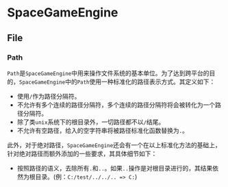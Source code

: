 ﻿# SpaceGameEngine
## File
### Path
`Path`是`SpaceGameEngine`中用来操作文件系统的基本单位。为了达到跨平台的目的，`SpaceGameEngine`中的`Path`使用一种标准化的路径表示方式。其定义如下：
* 使用`/`作为路径分隔符。
* 不允许有多个连续的路径分隔符，多个连续的路径分隔符将会被转化为一个路径分隔符。
* 除了类`unix`系统下的根目录外，一切路径都不以`/`结尾。
* 不允许有空路径，给入的空字符串将被路径标准化函数替换为`.`。

此外，对于绝对路径，`SpaceGameEngine`还会有一个在以上标准化方法的基础上，针对绝对路径而额外添加的一些要求，其具体细节如下：
* 按照路径的语义，去除所有`.`和`..`。如果`..`操作是对根目录进行的，其结果依然为根目录。(例：`C:/test/../../.. => C:`)